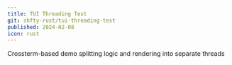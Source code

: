 ```yaml
---
title: TUI Threading Test
git: shfty-rust/tui-threading-test
published: 2024-02-08
icon: rust
---
```


Crossterm-based demo splitting logic and rendering into separate threads

